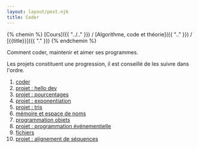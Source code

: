 ```yaml
---
layout: layout/post.njk 
title: Coder
---
```


{% chemin %}
[Cours]({{ "../.." }}) / [Algorithme, code et théorie]({{ ".." }}) / [{{title}}]({{ "." }})
{% endchemin %}

<!-- début résumé -->

Comment coder, maintenir et aimer ses programmes.

<!-- fin résumé -->

Les projets constituent une progression, il est conseillé de les suivre dans l'ordre.

1. [coder](coder)
2. [projet : hello dev](projet-hello-dev)
3. [projet : pourcentages](projet-pourcentages)
4. [projet : exponentiation](projet-exponentiation)
5. [projet : tris](projet-tris)
6. [mémoire et espace de noms](mémoire-espace-noms)
7. [programmation objets](programmation-objet)
8. [projet : programmation événementielle](projet-programmation-évènementielle)
9. [fichiers](fichiers)
10. [projet : alignement de séquences](projet-alignement-sequences)
